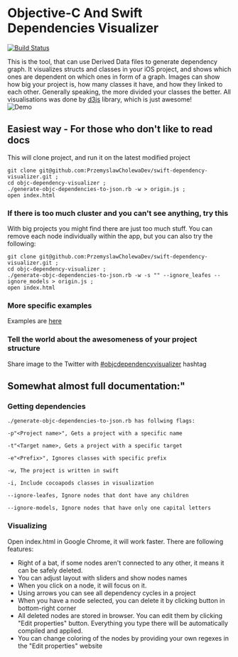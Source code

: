 Objective-C And Swift Dependencies Visualizer
==========================  
[![Build Status](https://travis-ci.org/PaulTaykalo/objc-dependency-visualizer.svg)](https://travis-ci.org/PaulTaykalo/objc-dependency-visualizer)  

This is the tool, that can use Derived Data files to generate dependency graph. It visualizes structs and classes in your iOS project, and shows which ones are dependent on which ones in form of a graph. Images can show how big your project is, how many classes it have, and how they linked to each other. Generally speaking, the more divided your classes the better. 
All visualisations was done by [d3js](http://d3js.org/) library, which is just awesome!  
![Demo](demo.gif)

## Easiest way - For those who don't like to read docs
This will clone project, and run it on the latest modified project
```
git clone git@github.com:PrzemyslawCholewaDev/swift-dependency-visualizer.git ;
cd objc-dependency-visualizer ;
./generate-objc-dependencies-to-json.rb -w > origin.js ;
open index.html
```

### If there is too much cluster and you can't see anything, try this
With big projects you might find there are just too much stuff. You can remove each node individually within the app, but you can also try the following:
```
git clone git@github.com:PrzemyslawCholewaDev/swift-dependency-visualizer.git ;
cd objc-dependency-visualizer ;
./generate-objc-dependencies-to-json.rb -w -s "" --ignore_leafes --ignore_models > origin.js ;
open index.html
```

### More specific examples
Examples are [here](https://github.com/PaulTaykalo/objc-dependency-visualizer/wiki/Usage-examples)

### Tell the world about the awesomeness of your project structure
Share image to the Twitter with [#objcdependencyvisualizer](https://twitter.com/search/realtime?q=%23objcdependencyvisualizer) hashtag


## Somewhat almost full documentation:"

### Getting dependencies

```
./generate-objc-dependencies-to-json.rb has follwing flags:

-p"<Project name>", Gets a project with a specific name

-t"<Target name>, Gets a project with a specific target

-e"<Prefix>", Ignores classes with specific prefix

-w, The project is written in swift

-i, Include cocoapods classes in visualization

--ignore-leafes, Ignore nodes that dont have any children

--ignore-models, Ignore nodes that have only one capital letters
```

### Visualizing

Open index.html in Google Chrome, it will work faster. There are following features:
- Right of a bat, if some nodes aren't connected to any other, it means it can be safely deleted.
- You can adjust layout with sliders and show nodes names
- When you click on a node, it will focus on it.
- Using arrows you can see all dependency cycles in a project
- When you have a node selected, you can delete it by clicking button in bottom-right corner
- All deleted nodes are stored in browser. You can edit them by clicking "Edit properties" button. Everything you type there will be automatically compiled and applied.
- You can change coloring of the nodes by providing your own regexes in the "Edit properties" website
